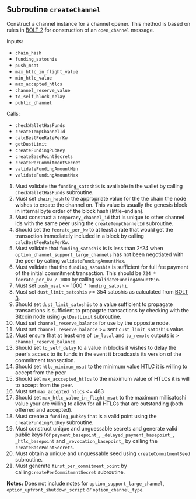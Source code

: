 ## Subroutine `createChannel`

Construct a channel instance for a channel opener. This method is based on rules in [BOLT 2](https://github.com/lightning/bolts/blob/master/02-peer-protocol.md#the-open_channel-message) for construction of an `open_channel` message.

Inputs:

-   `chain_hash`
-   `funding_satoshis`
-   `push_msat`
-   `max_htlc_in_flight_value`
-   `min_htlc_value`
-   `max_accepted_htlcs`
-   `channel_reserve_value`
-   `to_self_block_delay`
-   `public_channel`

Calls:

-   `checkWalletHasFunds`
-   `createTempChannelId`
-   `calcBestFeeRatePerKw`
-   `getDustLimit`
-   `createFundingPubKey`
-   `createBasePointSecrets`
-   `createPerCommitmentSecret`
-   `validateFundingAmountMin`
-   `validateFundingAmountMax`

1. Must validate the `funding_satoshis` is available in the wallet by calling `checkWalletHasFunds` subroutine.
1. Must set `chain_hash` to the appropriate value for the the chain the node wishes to create the channel on. This value is usually the genesis block in internal byte order of the block hash (little-endian).
1. Must construct a `temporary_channel_id` that is unique to other channel ids with the same peer using the `createTempChannelId` subroutine.
1. Should set the `feerate_per_kw` to at least a rate that would get the transaction immediately included in a block by calling `calcBestFeeRatePerKw`.
1. Must validate that `funding_satoshis` is is less than 2^24 when `option_channel_support_large_channels` has not been negotiated with the peer by calling `validateFundingAmountMax`.
1. Must validate that the `funding_satoshis` is sufficient for full fee payment of the initial commitment transaction. This should be `724 * feerate_per_kw / 1000` by calling `validateFundingAmountMin`.
1. Must set `push_msat` <= 1000 \* `funding_satoshi`.
1. Must set `dust_limit_satoshis` \>= 354 satoshis as calculated from [BOLT 3](https://github.com/lightning/bolts/blob/93909f67f6a48ee3f155a6224c182e612dd5f187/03-transactions.md#per-commitment-secret-requirements).
1. Should set `dust_limit_satoshis` to a value sufficient to propagate transactions is sufficient to propagate transactions by checking with the Bitcoin node using `getDustLimit` subroutine.
1. Must set `channel_reserve_balance` for use by the opposite node.
1. Must set `channel_reserve_balance` >= sent `dust_limit_satoshis` value.
1. Must ensure that at least one of `to_local` and `to_remote` outputs is > `channel_reserve_balance`.
1. Should set `to_self_delay` to a value in blocks it wishes to delay the peer's access to its funds in the event it broadcasts its version of the commitment transaction.
1. Should set `htlc_mimimum_msat` to the minimum value HTLC it is willing to accept from the peer
1. Should set `max_acccepted_htlcs` to the maximum value of HTLCs it is will to accept from the peer.
1. Must set `max_accepted_htlcs` <= 483
1. Should set `max_htlc_value_in_flight_msat` to the maximum millisatoshi value your are willing to allow for all HTLCs that are outstanding (both offerred and accepted).
1. Must create a `funding_pubkey` that is a valid point using the `createFundingPubKey` subroutine.
1. Must construct unique and unguessable secrets and generate valid public keys for `payment_basepoint_`, `_delayed_payment_basepoint_`, `_htlc_basepoint` and `_revocation_basepoint_` by calling the `createBasePointSecrets`.
1. Must obtain a unique and unguessable seed using `createCommitmentSeed` subroutine.
1. Must generate `first_per_commitment_point` by calling`createPerCommitmentSecret` subroutine.

**Notes:**
Does not include notes for `option_support_large_channel`, `option_upfront_shutdown_script` or `option_channel_type`.

